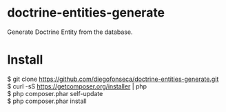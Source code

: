 doctrine-entities-generate
==========================

Generate Doctrine Entity from the database.

Install
==========================

$ git clone https://github.com/diegofonseca/doctrine-entities-generate.git<br>
$ curl -sS https://getcomposer.org/installer | php<br>
$ php composer.phar self-update<br>
$ php composer.phar install<br>
